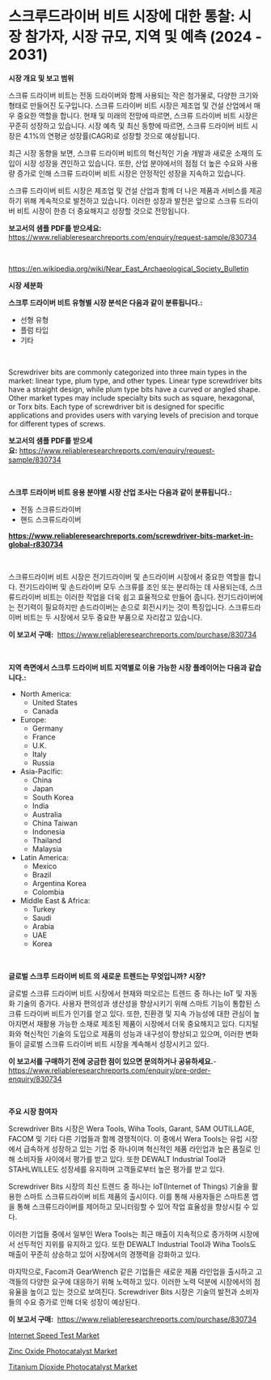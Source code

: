 <p><h1>스크루드라이버 비트 시장에 대한 통찰: 시장 참가자, 시장 규모, 지역 및 예측 (2024 - 2031)</h1></p><p><strong>시장 개요 및 보고 범위</strong></p>
<p><p>스크류 드라이버 비트는 전동 드라이버와 함께 사용되는 작은 첨가물로, 다양한 크기와 형태로 만들어진 도구입니다. 스크류 드라이버 비트 시장은 제조업 및 건설 산업에서 매우 중요한 역할을 합니다. 현재 및 미래의 전망에 따르면, 스크류 드라이버 비트 시장은 꾸준히 성장하고 있습니다. 시장 예측 및 최신 동향에 따르면, 스크류 드라이버 비트 시장은 4.1%의 연평균 성장률(CAGR)로 성장할 것으로 예상됩니다. </p><p>최근 시장 동향을 보면, 스크류 드라이버 비트의 혁신적인 기술 개발과 새로운 소재의 도입이 시장 성장을 견인하고 있습니다. 또한, 산업 분야에서의 점점 더 높은 수요와 사용량 증가로 인해 스크류 드라이버 비트 시장은 안정적인 성장을 지속하고 있습니다.</p><p>스크류 드라이버 비트 시장은 제조업 및 건설 산업과 함께 더 나은 제품과 서비스를 제공하기 위해 계속적으로 발전하고 있습니다. 이러한 성장과 발전은 앞으로 스크류 드라이버 비트 시장이 한층 더 중요해지고 성장할 것으로 전망됩니다.</p></p>
<p><strong>보고서의 샘플 PDF를 받으세요:</strong> <a href="https://www.reliableresearchreports.com/enquiry/request-sample/830734">https://www.reliableresearchreports.com/enquiry/request-sample/830734</a></p>
<p>&nbsp;</p>
<p><a href="https://en.wikipedia.org/wiki/Near_East_Archaeological_Society_Bulletin">https://en.wikipedia.org/wiki/Near_East_Archaeological_Society_Bulletin</a></p>
<p><strong>시장 세분화</strong></p>
<p><strong>스크루 드라이버 비트 유형별 시장 분석은 다음과 같이 분류됩니다.:</strong></p>
<p><ul><li>선형 유형</li><li>플럼 타입</li><li>기타</li></ul></p>
<p>&nbsp;</p>
<p><p>Screwdriver bits are commonly categorized into three main types in the market: linear type, plum type, and other types. Linear type screwdriver bits have a straight design, while plum type bits have a curved or angled shape. Other market types may include specialty bits such as square, hexagonal, or Torx bits. Each type of screwdriver bit is designed for specific applications and provides users with varying levels of precision and torque for different types of screws.</p></p>
<p><strong>보고서의 샘플 PDF를 받으세요:</strong>&nbsp;<a href="https://www.reliableresearchreports.com/enquiry/request-sample/830734">https://www.reliableresearchreports.com/enquiry/request-sample/830734</a></p>
<p>&nbsp;</p>
<p><strong> 스크루 드라이버 비트 응용 분야별 시장 산업 조사는 다음과 같이 분류됩니다.:</strong></p>
<p><ul><li>전동 스크류드라이버</li><li>핸드 스크류드라이버</li></ul></p>
<p><strong><a href="https://www.reliableresearchreports.com/screwdriver-bits-market-in-global-r830734">https://www.reliableresearchreports.com/screwdriver-bits-market-in-global-r830734</a></strong></p>
<p>&nbsp;</p>
<p><p>스크류드라이버 비트 시장은 전기드라이버 및 손드라이버 시장에서 중요한 역할을 합니다. 전기드라이버 및 손드라이버 모두 스크류를 조인 또는 분리하는 데 사용되는데, 스크류드라이버 비트는 이러한 작업을 더욱 쉽고 효율적으로 만들어 줍니다. 전기드라이버에는 전기력이 필요하지만 손드라이버는 손으로 회전시키는 것이 특징입니다. 스크류드라이버 비트는 두 시장에서 모두 중요한 부품으로 자리잡고 있습니다.</p></p>
<p><strong>이 보고서 구매:</strong>&nbsp; <a href="https://www.reliableresearchreports.com/purchase/830734">https://www.reliableresearchreports.com/purchase/830734</a></p>
<p>&nbsp;</p>
<p><strong>지역 측면에서 스크루 드라이버 비트 지역별로 이용 가능한 시장 플레이어는 다음과 같습니다.:</strong></p>
<p><ul>
    <li>
        North America:
        <ul>
            <li>United States</li>
            <li>Canada</li>
        </ul>
    </li>
    <li>
        Europe:
        <ul>
            <li>Germany</li>
            <li>France</li>
            <li>U.K.</li>
            <li>Italy</li>
            <li>Russia</li>
        </ul>
    </li>
    <li>
        Asia-Pacific:
        <ul>
            <li>China</li>
            <li>Japan</li>
            <li>South Korea</li>
            <li>India</li>
            <li>Australia</li>
            <li>China Taiwan</li>
            <li>Indonesia</li>
            <li>Thailand</li>
            <li>Malaysia</li>
        </ul>
    </li>
    <li>
        Latin America:
        <ul>
            <li>Mexico</li>
            <li>Brazil</li>
            <li>Argentina Korea</li>
            <li>Colombia</li>
        </ul>
    </li>
    <li>
        Middle East & Africa:
        <ul>
            <li>Turkey</li>
            <li>Saudi</li>
            <li>Arabia</li>
            <li>UAE</li>
            <li>Korea</li>
        </ul>
    </li>
    </ul></p>
<p>&nbsp;</p>
<p><strong>글로벌 스크루 드라이버 비트 의 새로운 트렌드는 무엇입니까? 시장?</strong></p>
<p><p>글로벌 스크류 드라이버 비트 시장에서 현재와 떠오르는 트렌드 중 하나는 IoT 및 자동화 기술의 증가다. 사용자 편의성과 생산성을 향상시키기 위해 스마트 기능이 통합된 스크류 드라이버 비트가 인기를 얻고 있다. 또한, 친환경 및 지속 가능성에 대한 관심이 높아지면서 재활용 가능한 소재로 제조된 제품이 시장에서 더욱 중요해지고 있다. 디지털화와 혁신적인 기술의 도입으로 제품의 성능과 내구성이 향상되고 있으며, 이러한 변화들이 글로벌 스크류 드라이버 비트 시장을 계속해서 성장시키고 있다.</p></p>
<p><strong>이 보고서를 구매하기 전에 궁금한 점이 있으면 문의하거나 공유하세요.</strong>- <a href="https://www.reliableresearchreports.com/enquiry/pre-order-enquiry/830734">https://www.reliableresearchreports.com/enquiry/pre-order-enquiry/830734</a></p>
<p>&nbsp;</p>
<p><strong>주요 시장 참여자</strong></p>
<p><p>Screwdriver Bits 시장은 Wera Tools, Wiha Tools, Garant, SAM OUTILLAGE, FACOM 및 기타 다른 기업들과 함께 경쟁적이다. 이 중에서 Wera Tools는 유럽 시장에서 급속하게 성장하고 있는 기업 중 하나이며 혁신적인 제품 라인업과 높은 품질로 인해 소비자들 사이에서 평가를 받고 있다. 또한 DEWALT Industrial Tool과 STAHLWILLE도 성장세를 유지하며 고객들로부터 높은 평가를 받고 있다.</p><p>Screwdriver Bits 시장의 최신 트렌드 중 하나는 IoT(Internet of Things) 기술을 활용한 스마트 스크류드라이버 비트 제품의 출시이다. 이를 통해 사용자들은 스마트폰 앱을 통해 스크류드라이버를 제어하고 모니터링할 수 있어 작업 효율성을 향상시킬 수 있다.</p><p>이러한 기업들 중에서 일부인 Wera Tools는 최근 매출이 지속적으로 증가하며 시장에서 선두적인 지위를 유지하고 있다. 또한 DEWALT Industrial Tool과 Wiha Tools도 매출이 꾸준히 상승하고 있어 시장에서의 경쟁력을 강화하고 있다.</p><p>마지막으로, Facom과 GearWrench 같은 기업들은 새로운 제품 라인업을 출시하고 고객들의 다양한 요구에 대응하기 위해 노력하고 있다. 이러한 노력 덕분에 시장에서의 점유율을 높이고 있는 것으로 보여진다. Screwdriver Bits 시장은 기술의 발전과 소비자들의 수요 증가로 인해 더욱 성장이 예상된다.</p></p>
<p><strong>이 보고서 구매:</strong>&nbsp;&nbsp;<a href="https://www.reliableresearchreports.com/purchase/830734">https://www.reliableresearchreports.com/purchase/830734</a></p>
<p><p><a href="https://issuu.com/reportprime-2/docs/internet-speed-test-market-size-2030.pptx">Internet Speed Test Market</a></p><p><a href="https://github.com/lavernaCole75/Market-Research-Report-List-1/blob/main/zinc-oxide-photocatalyst-market.md">Zinc Oxide Photocatalyst Market</a></p><p><a href="https://github.com/julian6Skinner/Market-Research-Report-List-1/blob/main/titanium-dioxide-photocatalyst-market.md">Titanium Dioxide Photocatalyst Market</a></p></p>